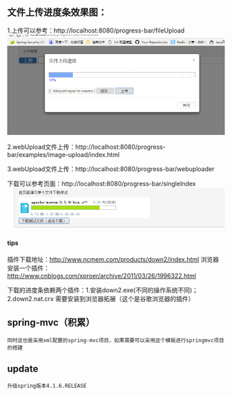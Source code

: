 ## 文件上传进度条效果图：
1.上传可以参考：http://localhost:8080/progress-bar/fileUpload     
![image](https://github.com/ninuxGithub/progress-bar/blob/master/demo.png)   


2.webUpload文件上传：http://localhost:8080/progress-bar/examples/image-upload/index.html   

3.webUpload文件上传：http://localhost:8080/progress-bar/webuploader        


下载可以参考页面：http://localhost:8080/progress-bar/singleIndex       
![image](https://github.com/ninuxGithub/progress-bar/blob/master/down.png)      

#### tips
插件下载地址：http://www.ncmem.com/products/down2/index.html
浏览器安装一个插件：
http://www.cnblogs.com/xproer/archive/2011/03/26/1996322.html

下载的进度条依赖两个插件：1.安装down2.exe(不同的操作系统不同)； 2.down2.nat.crx 需要安装到浏览器拓展（这个是谷歌浏览器的插件）


## spring-mvc（积累）
	同时这也是采用xml配置的spring-mvc项目，如果需要可以采用这个模板进行springmvc项目的搭建
	
	
	
## update
	升级spring版本4.1.6.RELEASE
	